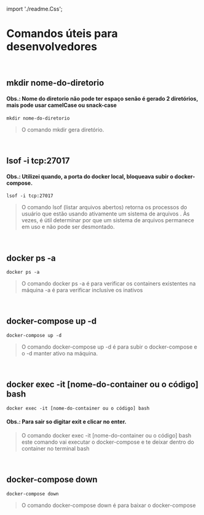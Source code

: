 import './readme.Css';

# Comandos úteis para desenvolvedores

<br/>

<h2 style={text-align:'center'}>mkdir nome-do-diretorio</h2>

<h4>Obs.: Nome do diretorio não pode ter espaço senão é gerado 2 diretórios, mais pode usar camelCase ou snack-case</h4>

> <p>

    mkdir nome-do-diretorio

  </p>

> O comando mkdir gera diretório.

<br/>

## lsof -i tcp:27017

<h4>Obs.: Utilizei quando, a porta do docker local, bloqueava subir o docker-compose.</h4>

> <p>

    lsof -i tcp:27017

  </p>

> O comando lsof (listar arquivos abertos) retorna os processos do usuário que estão usando ativamente um sistema de arquivos . Às vezes, é útil determinar por que um sistema de arquivos permanece em uso e não pode ser desmontado.

<br/>

## docker ps -a

> <p>

    docker ps -a

 </p>

> O comando docker ps -a é para verificar os containers existentes na máquina -a é para verificar inclusive os inativos

<br/>

## docker-compose up -d

> <p>

    docker-compose up -d

 </p>

> O comando docker-compose up -d é para subir o docker-compose e o -d manter ativo na máquina.

<br/>

## docker exec -it [nome-do-container ou o código] bash

> <p>

    docker exec -it [nome-do-container ou o código] bash

 </p>

 <h4>Obs.: Para sair so digitar exit e clicar no enter.</h4>

> O comando docker exec -it [nome-do-container ou o código] bash  este comando vai executar o docker-compose e te deixar dentro do container no terminal bash

<br/>

## docker-compose down

> <p>

    docker-compose down

 </p>

> O comando docker-compose down é para baixar o docker-compose

<br/>
